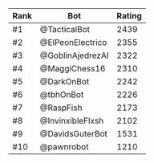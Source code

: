 Rank|Bot|Rating
---|---|---
#1|@TacticalBot|2439
#2|@ElPeonElectrico|2355
#3|@GoblinAjedrezAI|2322
#4|@MaggiChess16|2310
#5|@DarkOnBot|2242
#6|@tbhOnBot|2226
#7|@RaspFish|2173
#8|@InvinxibleFlxsh|2102
#9|@DavidsGuterBot|1531
#10|@pawnrobot|1210

